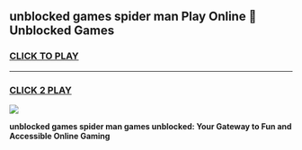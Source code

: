 
## unblocked games spider man Play Online 👋 Unblocked Games
<h3>
<a href="https://premium.freeplayer.one?title=unblocked_games_spider_man&ref=19F">CLICK TO PLAY</a></h3>
<hr>

<h3>
<a href="https://premium.freeplayer.one?title=unblocked_games_spider_man&ref=19F">CLICK 2 PLAY</a>
  
</h3>

<a href="https://premium.freeplayer.one?title=unblocked_games_spider_man&ref=19F"><img src="https://clearcache.store/games.png"></a>


**unblocked games spider man games unblocked: Your Gateway to Fun and Accessible Online Gaming**
